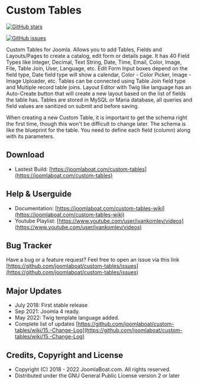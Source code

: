 # Custom Tables

[![GitHub stars](https://img.shields.io/github/stars/joomlaboat/custom-tables.svg?style=social&label=Star&maxAge=2592000)](https://GitHub.com/joomlaboat/custom-tables/stargazers/)


[![GitHub issues](https://img.shields.io/github/issues/joomlaboat/custom-tables.svg)](https://GitHub.com/joomlaboat/custom-tables/issues/)


Custom Tables for Joomla. Allows you to add Tables, Fields and Layouts/Pages to create a catalog, edit form or details page.
It has 40 Field Types like Integer, Decimal, Text String, Date, Time, Email, Color, Image, File, Table Join, User, Language, etc.
Edit Form Input boxes depend on the field type, Date field type will show a calendar, Color - Color Picker, Image - Image Uploader, etc.
Tables can be connected using Table Join field type and Multiple record table joins.
Layout Editor with Twig like language has an Auto-Create button that will create a new layout based on the list of fields the table has.
Tables are stored in MySQL or Maria database, all queries and field values are sanitized on submit and before saving.

When creating a new Custom Table, it is important to get the schema right the first time, though this won't be difficult to change later.
The schema is like the blueprint for the table. You need to define each field (column) along with its parameters.

Download 
--------
- Lastest Build: [https://joomlaboat.com/custom-tables](https://joomlaboat.com/custom-tables)

Help & Userguide
------------
- Documentation: [https://joomlaboat.com/custom-tables-wiki](https://joomlaboat.com/custom-tables-wiki)
- Youtube Playlist: [https://www.youtube.com/user/ivankomlev/videos](https://www.youtube.com/user/ivankomlev/videos)

Bug Tracker
------------
Have a bug or a feature request? Feel free to open an issue via this link [https://github.com/joomlaboat/custom-tables/issues](https://github.com/joomlaboat/custom-tables/issues)

Major Updates
----------
- July 2018: First stable release
- Sep 2021: Joomla 4 ready.
- May 2022: Twig template language added.
- Complete list of updates [https://github.com/joomlaboat/custom-tables/wiki/15.-Change-Log](https://github.com/joomlaboat/custom-tables/wiki/15.-Change-Log)

Credits, Copyright and License
----------
  * Copyright (C) 2018 - 2022 JoomlaBoat.com. All rights reserved.
  * Distributed under the GNU General Public License version 2 or later
